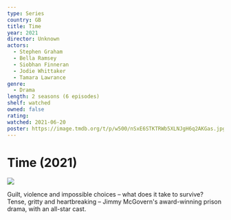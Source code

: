 ```yaml
---
type: Series
country: GB
title: Time
year: 2021
director: Unknown
actors:
  - Stephen Graham
  - Bella Ramsey
  - Siobhan Finneran
  - Jodie Whittaker
  - Tamara Lawrance
genre:
  - Drama
length: 2 seasons (6 episodes)
shelf: watched
owned: false
rating:
watched: 2021-06-20
poster: https://image.tmdb.org/t/p/w500/nSxE6STKTRWb5XLNJgH6q2AKGas.jpg
---
```


# Time (2021)

![](https://image.tmdb.org/t/p/w500/nSxE6STKTRWb5XLNJgH6q2AKGas.jpg)

Guilt, violence and impossible choices – what does it take to survive? Tense, gritty and heartbreaking – Jimmy McGovern's award-winning prison drama, with an all-star cast.